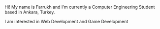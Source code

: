 Hi! My name is Farrukh and I'm currently a Computer Engineering Student based in Ankara, Turkey.


I am interested in Web Development and Game Development
